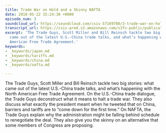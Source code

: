 ```yaml
---
title: Trade War on Hold and a Skinny NAFTA
date: 2018-05-22 15:24:38 +0000
episode_num: 3
soundcloud_url: https://soundcloud.com/csis-57169780/3-trade-war-on-hold-and-a?in=csis-57169780/sets/the-trade-guys
transcript_url: https://csis-prod.s3.amazonaws.com/s3fs-public/publication/180730_Trade_War_%20NAFTA.pdf?odOCav0FNgKAR34IxZqg0pRuahn9RXT1
excerpt: 'The Trade Guys, Scott Miller and Bill Reinsch tackle two big stories: what
  came out of the latest U.S.-China trade talks, and what’s happening with the North
  American Free Trade Agreement.'
keywords:
- _keywords/japan.md
- _keywords/tariffs.md
- _keywords/china.md
- _keywords/nafta.md

---
```

The Trade Guys, Scott Miller and Bill Reinsch tackle two big stories: what came out of the latest U.S.-China trade talks, and what’s happening with the North American Free Trade Agreement. On the U.S.-China trade dialogue, the Trade Guys deconstruct what it means to halt a trade war. They also discuss what exactly the president meant when he tweeted that on China, barriers and tariffs are to “come down for the first time.” On NAFTA, the Trade Guys explain why the administration might be falling behind schedule to renegotiate the deal. They also give you the skinny on an alternative that some members of Congress are proposing.